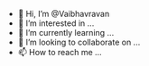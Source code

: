 - 👋 Hi, I’m @Vaibhavravan
- 👀 I’m interested in ...
- 🌱 I’m currently learning ...
- 💞️ I’m looking to collaborate on ...
- 📫 How to reach me ...

<!---
Vaibhavravan/Vaibhavravan is a ✨ special ✨ repository because its `README.md` (this file) appears on your GitHub profile.
You can click the Preview link to take a look at your changes.
--->

